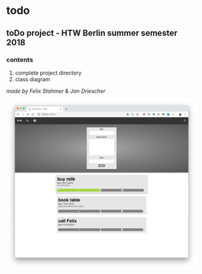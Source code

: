 # todo

## toDo project - HTW Berlin summer semester 2018
### contents

1. complete project directory
2. class diagram

*made by Felix Stahmer & Jan Driescher*

<img src = project/static/resources/images/screenshot.png>
